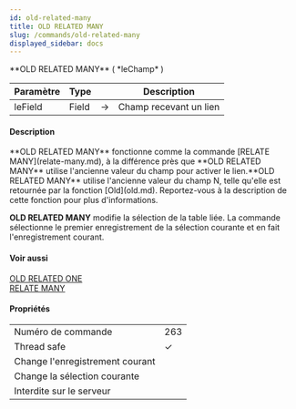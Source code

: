 ```yaml
---
id: old-related-many
title: OLD RELATED MANY
slug: /commands/old-related-many
displayed_sidebar: docs
---
```


<!--REF #_command_.OLD RELATED MANY.Syntax-->**OLD RELATED MANY** ( *leChamp* )<!-- END REF-->
<!--REF #_command_.OLD RELATED MANY.Params-->
| Paramètre | Type |  | Description |
| --- | --- | --- | --- |
| leField | Field | &#8594;  | Champ recevant un lien |

<!-- END REF-->

#### Description 

<!--REF #_command_.OLD RELATED MANY.Summary-->**OLD RELATED MANY** fonctionne comme la commande [RELATE MANY](relate-many.md), à la différence près que **OLD RELATED MANY** utilise l'ancienne valeur du champ pour activer le lien.<!-- END REF-->**OLD RELATED MANY** utilise l'ancienne valeur du champ N, telle qu'elle est retournée par la fonction [Old](old.md). Reportez-vous à la description de cette fonction pour plus d'informations.

**OLD RELATED MANY** modifie la sélection de la table liée. La commande sélectionne le premier enregistrement de la sélection courante et en fait l'enregistrement courant. 

#### Voir aussi 

[OLD RELATED ONE](old-related-one.md)  
[RELATE MANY](relate-many.md)  

#### Propriétés
|  |  |
| --- | --- |
| Numéro de commande | 263 |
| Thread safe | &check; |
| Change l'enregistrement courant ||
| Change la sélection courante ||
| Interdite sur le serveur ||


